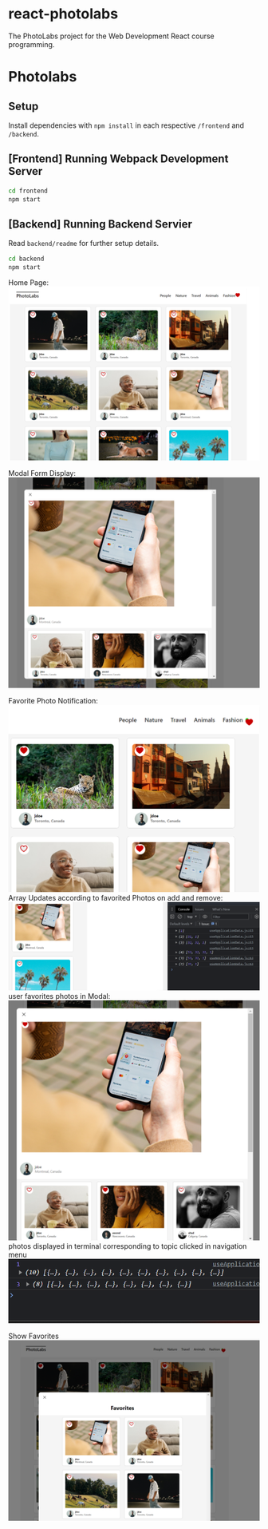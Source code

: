 # react-photolabs
The PhotoLabs project for the Web Development React course programming.

# Photolabs

## Setup

Install dependencies with `npm install` in each respective `/frontend` and `/backend`.

## [Frontend] Running Webpack Development Server

```sh
cd frontend
npm start
```

## [Backend] Running Backend Servier

Read `backend/readme` for further setup details.

```sh
cd backend
npm start
```
Home Page:
![Alt Text](https://github.com/jimmyabou/photolabs-starter/blob/main/docs/home%20page.png)

Modal Form Display:
![Alt Text](https://github.com/jimmyabou/photolabs-starter/blob/main/docs/modalForm.png?raw=true)

Favorite Photo Notification:
![Alt Text](https://github.com/jimmyabou/photolabs-starter/blob/main/docs/favorite%20several%20photos.png?raw=true)
Array Updates according to favorited Photos on add and remove:
![Alt Text](https://github.com/jimmyabou/photolabs-starter/blob/main/docs/arrayUpdateRemoveFavorite.png?raw=true)
user favorites photos in Modal:
![Alt Text](https://github.com/jimmyabou/photolabs-starter/blob/main/docs/modalFormFavoritePhoto.png?raw=true)
photos displayed in terminal corresponding to topic clicked in navigation menu
![Alt Text](https://github.com/jimmyabou/photolabs-starter/blob/main/docs/photosbytopicDisplayTerminal.png?raw=true)

Show Favorites
![Alt Text](https://github.com/jimmyabou/photolabs-starter/blob/main/docs/FavoritesModal.png?raw=true)
